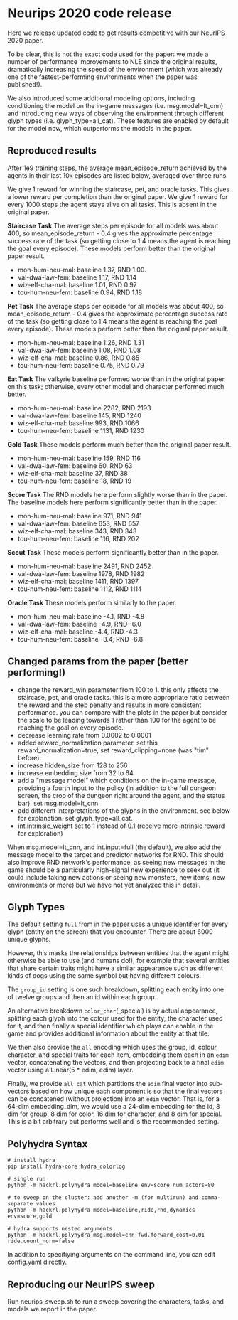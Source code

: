 # Neurips 2020 code release

Here we release updated code to get results competitive with our NeurIPS 2020 paper.

To be clear, this is not the exact code used for the paper: we made a number of performance improvements to NLE since the original results, dramatically increasing the speed of the environment (which was already one of the fastest-performing environments when the paper was published!).

We also introduced some additional modeling options, including conditioning the model on the in-game messages (i.e. msg.model=lt_cnn) and introducing new ways of observing the environment through different glyph types (i.e. glyph_type=all_cat). These features are enabled by default for the model now, which outperforms the models in the paper.

## Reproduced results

After 1e9 training steps, the average mean_episode_return achieved by the agents in their last 10k episodes are listed below, averaged over three runs.

We give 1 reward for winning the staircase, pet, and oracle tasks. This gives a lower reward per completion than the original paper.
We give 1 reward for every 1000 steps the agent stays alive on all tasks. This is absent in the original paper.

**Staircase Task**
The average steps per episode for all models was about 400, so mean_episode_return - 0.4 gives the approximate percentage success rate of the task (so getting close to 1.4 means the agent is reaching the goal every episode).
These models perform better than the original paper result.
- mon-hum-neu-mal: baseline 1.37, RND 1.00. 
- val-dwa-law-fem: baseline 1.17, RND 1.14
- wiz-elf-cha-mal: baseline 1.01, RND 0.97
- tou-hum-neu-fem: baseline 0.94, RND 1.18

**Pet Task**
The average steps per episode for all models was about 400, so mean_episode_return - 0.4 gives the approximate percentage success rate of the task (so getting close to 1.4 means the agent is reaching the goal every episode).
These models perform better than the original paper result.
- mon-hum-neu-mal: baseline 1.26, RND 1.31
- val-dwa-law-fem: baseline 1.08, RND 1.08
- wiz-elf-cha-mal: baseline 0.86, RND 0.85
- tou-hum-neu-fem: baseline 0.75, RND 0.79

**Eat Task**
The valkyrie baseline performed worse than in the original paper on this task; otherwise, every other model and character performed much better.
- mon-hum-neu-mal: baseline 2282, RND 2193
- val-dwa-law-fem: baseline 145,  RND 1240
- wiz-elf-cha-mal: baseline 993,  RND 1066
- tou-hum-neu-fem: baseline 1131, RND 1230

**Gold Task**
These models perform much better than the original paper result.
- mon-hum-neu-mal: baseline 159, RND 116
- val-dwa-law-fem: baseline 60,  RND 63
- wiz-elf-cha-mal: baseline 37, RND 38
- tou-hum-neu-fem: baseline 18, RND 19

**Score Task**
The RND models here perform slightly worse than in the paper.
The baseline models here perform significantly better than in the paper.
- mon-hum-neu-mal: baseline 971, RND 941
- val-dwa-law-fem: baseline 653, RND 657
- wiz-elf-cha-mal: baseline 343, RND 343
- tou-hum-neu-fem: baseline 116, RND 202

**Scout Task**
These models perform significantly better than in the paper.
- mon-hum-neu-mal: baseline 2491, RND 2452
- val-dwa-law-fem: baseline 1978, RND 1982
- wiz-elf-cha-mal: baseline 1411, RND 1397
- tou-hum-neu-fem: baseline 1112, RND 1114

**Oracle Task**
These models perform similarly to the paper.
- mon-hum-neu-mal: baseline -4.1, RND -4.8
- val-dwa-law-fem: baseline -4.9, RND -6.0
- wiz-elf-cha-mal: baseline -4.4, RND -4.3
- tou-hum-neu-fem: baseline -3.4, RND -6.8


## Changed params from the paper (better performing!)

- change the reward_win parameter from 100 to 1. this only affects the staircase, pet, and oracle tasks. this is a more appropriate ratio between the reward and the step penalty and results in more consistent performance. you can compare with the plots in the paper but consider the scale to be leading towards 1 rather than 100 for the agent to be reaching the goal on every episode.
- decrease learning rate from 0.0002 to 0.0001
- added reward_normalization parameter. set this reward_normalization=true, set reward_clipping=none (was "tim" before).
- increase hidden_size from 128 to 256
- increase embedding size from 32 to 64
- add a "message model" which conditions on the in-game message, providing a fourth input to the policy (in addition to the full dungeon screen, the crop of the dungeon right around the agent, and the status bar). set msg.model=lt_cnn.
- add different interpretations of the glyphs in the environment. see below for explanation. set glyph_type=all_cat.
- int.intrinsic_weight set to 1 instead of 0.1 (receive more intrinsic reward for exploration)

When msg.model=lt_cnn, and int.input=full (the default), we also add the message model to the target and predictor networks for RND. This should also improve RND network's performance, as seeing new messages in the game should be a particularly high-signal new experience to seek out (it could include taking new actions or seeing new monsters, new items, new environments or more) but we have not yet analyzed this in detail.

## Glyph Types

The default setting `full` from in the paper uses a unique identifier for every glyph (entity on the screen) that you encounter. There are about 6000 unique glyphs.

However, this masks the relationships between entities that the agent might otherwise be able to use (and humans do!), for example that several entities that share certain traits might have a similar appearance such as different kinds of dogs using the same symbol but having different colours.

The `group_id` setting is one such breakdown, splitting each entity into one of twelve groups and then an id within each group.

An alternative breakdown `color_char`(_special) is by actual appearance, splitting each glyph into the colour used for the entity, the character used for it, and then finally a special identifier which plays can enable in the game and provides additional information about the entity at that tile.

We then also provide the `all` encoding which uses the group, id, colour, character, and special traits for each item, embedding them each in an `edim` vector, concatenating the vectors, and then projecting back to a final `edim` vector using a Linear(5 * edim, edim) layer.

Finally, we provide `all_cat` which partitions the `edim` final vector into sub-vectors based on how unique each component is so that the final vectors can be concatened (without projection) into an `edim` vector. That is, for a 64-dim embedding_dim, we would use a 24-dim embedding for the id, 8 dim for group, 8 dim for color, 16 dim for character, and 8 dim for special. This is a bit arbitrary but performs well and is the recommended setting.

## Polyhydra Syntax

```
# install hydra
pip install hydra-core hydra_colorlog

# single run
python -m hackrl.polyhydra model=baseline env=score num_actors=80

# to sweep on the cluster: add another -m (for multirun) and comma-separate values
python -m hackrl.polyhydra model=baseline,ride,rnd,dynamics env=score,gold

# hydra supports nested arguments.
python -m hackrl.polyhydra msg.model=cnn fwd.forward_cost=0.01 ride.count_norm=false
```

In addition to specifiying arguments on the command line, you can edit config.yaml directly.

## Reproducing our NeurIPS sweep

Run neurips_sweep.sh to run a sweep covering the characters, tasks, and models we report in the paper.